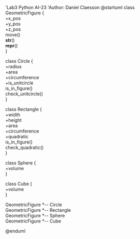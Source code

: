 'Lab3 Python AI-23
'Author: Daniel Claesson
@startuml
class GeometricFigure {  
+x_pos  
+y_pos  
+z_pos  
move()  
__str__()  
__repr__()  
}  
  
class Circle {  
+radius  
+area  
+circumference  
+is_unitcircle  
is_in_figure()  
check_unitcircle()  
}  
  
class Rectangle {  
+width  
+height  
+area  
+circumference  
+quadratic  
is_in_figure()  
check_quadratic()  
}  
  
class Sphere {  
+volume  
}  
  
class Cube {  
+volume  
}  
  
GeometricFigure *-- Circle  
GeometricFigure *-- Rectangle  
GeometricFigure *-- Sphere  
GeometricFigure *-- Cube  
  
@enduml